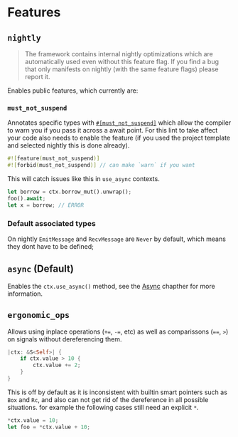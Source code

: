 # Features

## `nightly`
> The framework contains internal nightly optimizations which are automatically used even without this feature flag. If you find a bug that only manifests on nightly (with the same feature flags) please report it.

Enables public features, which currently are:
### `must_not_suspend`
Annotates specific types with [`#[must_not_suspend]`](https://github.com/rust-lang/rust/issues/83310) which allow the compiler to warn you if you pass it across a await point. For this lint to take affect your code also needs to enable the feature (if you used the project template and selected nightly this is done already).
```rust
#![feature(must_not_suspend)]
#![forbid(must_not_suspend)] // can make `warn` if you want
```
This will catch issues like this in `use_async` contexts.
```rust
let borrow = ctx.borrow_mut().unwrap();
foo().await;
let x = borrow; // ERROR
```

### Default associated types
On nightly `EmitMessage` and `RecvMessage` are `Never` by default, which means they dont have to be defined;

## `async` (Default)
Enables the `ctx.use_async()` method, see the [Async](TODO) chapther for more information.

## `ergonomic_ops`
Allows using inplace operations (`+=`, `-=`, etc) as well as comparissons (`==`, `>`) on signals without dereferencing them.
```rust
|ctx: &S<Self>| {
    if ctx.value > 10 {
        ctx.value += 2;
    }
}
```
This is off by default as it is inconsistent with builtin smart pointers such as `Box` and `Rc`, and also can not get rid of the dereference in all possible situations. for example the following cases still need an explicit `*`.
```rust
*ctx.value = 10;
let foo = *ctx.value + 10;
```
